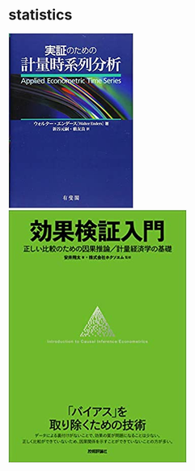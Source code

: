 # statistics
![image](https://raw.githubusercontent.com/owari-taro/statistics/master/img/tsries.jpg)
![image](https://raw.githubusercontent.com/owari-taro/statistics/master/img/causal_iniference.jpg)

